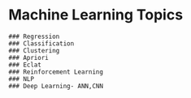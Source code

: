 # Machine Learning Topics
```
### Regression
### Classification
### Clustering
### Apriori
### Eclat
### Reinforcement Learning
### NLP
### Deep Learning- ANN,CNN
